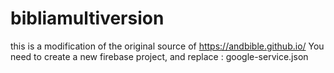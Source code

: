 # bibliamultiversion
this is a modification of the original source of https://andbible.github.io/
You need to create a new firebase project, and replace : google-service.json
